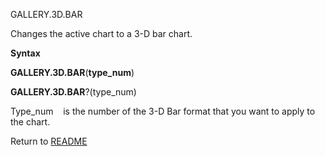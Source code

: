 GALLERY.3D.BAR

Changes the active chart to a 3-D bar chart.

**Syntax**

**GALLERY.3D.BAR**(**type\_num**)

**GALLERY.3D.BAR**?(type\_num)

Type\_num&nbsp;&nbsp;&nbsp;&nbsp;is the number of the 3-D Bar format
that you want to apply to the chart.



Return to [README](README.md)

